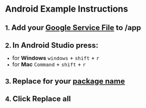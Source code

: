 # Android Example Instructions 

## 1.  <font size="5">Add your [Google Service File](https://support.google.com/firebase/answer/7015592?hl=en#android&zippy=%2Cin-this-article) to /app </font>
 
 ## 2.  <font size="5">In Android Studio press:</font>
  - <font size="4">for **Windows** <kbd>windows</kbd> + <kbd>shift</kbd> + <kbd>r</kbd></font>
  - <font size="4">for **Mac** <kbd>Command</kbd> + <kbd>shift</kbd> + <kbd>r</kbd></font>

## 3.  <font size="5">Replace for your [package name](https://support.google.com/admob/answer/9972781?hl=en)</font>

## 4. <font size="5">Click **Replace all**